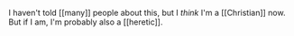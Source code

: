 I haven't told [[many]] people about this, but I *think* I'm a [[Christian]] now. But if I am, I'm probably also a [[heretic]].

